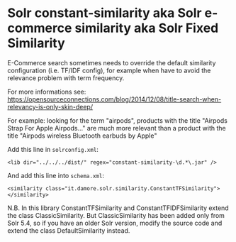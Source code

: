 # Solr constant-similarity aka Solr e-commerce similarity aka Solr Fixed Similarity

E-Commerce search sometimes needs to override the default similarity configuration (i.e. TF/IDF config), for example when have to avoid the relevance problem with term frequency.

For more informations see: https://opensourceconnections.com/blog/2014/12/08/title-search-when-relevancy-is-only-skin-deep/

For example: looking for the term "airpods", products with the title "Airpods Strap For Apple Airpods..." are much more relevant than a product with the title "Airpods wireless Bluetooth earbuds by Apple"

Add this line in `solrconfig.xml`:

    <lib dir="../../../dist/" regex="constant-similarity-\d.*\.jar" />

And add this line into `schema.xml`:

    <similarity class="it.damore.solr.similarity.ConstantTFSimilarity"></similarity>

N.B. In this library ConstantTFSimilarity and ConstantTFIDFSimilarity extend the class ClassicSimilarity.
But ClassicSimilarity has been added only from Solr 5.4, so if you have an older Solr version, modify the source code and extend the class DefaultSimilarity instead.

